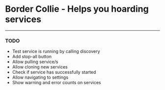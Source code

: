 # Border Collie  - Helps you hoarding services
------------------

### TODO

- Test service is running by calling discovery
- Add stop-all button
- Allow pulling service/s
- Allow cloning new services
- Check if service has successfully started
- Allow navigating to settings
- Show warning and error counts on services